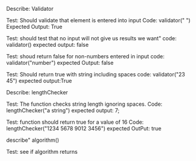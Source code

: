 Describe: Validator

Test: Should validate that element is entered into input
Code: validator(" ")
Expected Output: True

Test: should test that no input will not give us results we want"
code: validator()
expected output: false

Test: shoud return false for non-numbers entered in input
code: validator("number")
expected Output: false 

Test: Should return true with string including spaces 
code: validator("23 45")
expected output:True


Describe: lengthChecker

Test: The function checks string length ignoring spaces.
Code: lengthChecker("a string")
expected output: 7;

Test: function should return true for a value of 16
Code: lengthChecker("1234 5678 9012 3456")
expected OutPut: true

describe" algorithm()

Test: see if algorithm returns 